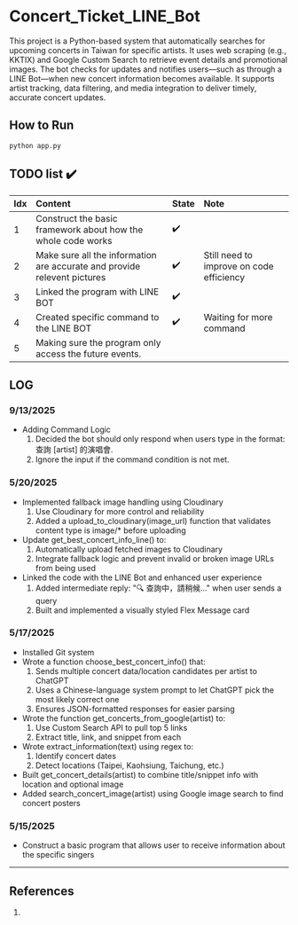 # Concert_Ticket_LINE_Bot 
This project is a Python-based system that automatically searches for upcoming concerts in Taiwan for specific artists. 
It uses web scraping (e.g., KKTIX) and Google Custom Search to retrieve event details and promotional images. 
The bot checks for updates and notifies users—such as through a LINE Bot—when new concert information becomes available. 
It supports artist tracking, data filtering, and media integration to deliver timely, accurate concert updates.

## How to Run
```
python app.py
```

## TODO list :heavy_check_mark: 
Idx | Content | State | Note
:------------ | :-------------| :-------------| :-------------
1 | Construct the basic framework about how the whole code works | :heavy_check_mark: | 
2 | Make sure all the information are accurate and provide relevent pictures | :heavy_check_mark: | Still need to improve on code efficiency
3 | Linked the program with LINE BOT | :heavy_check_mark: | 
4 | Created specific command to the LINE BOT | :heavy_check_mark: | Waiting for more command
5 | Making sure the program only access the future events.
## LOG
### 9/13/2025
- Adding Command Logic
    1. Decided the bot should only respond when users type in the format: 查詢 [artist] 的演唱會.
    2. Ignore the input if the command condition is not met.
### 5/20/2025
- Implemented fallback image handling using Cloudinary
    1. Use Cloudinary for more control and reliability
    2. Added a upload_to_cloudinary(image_url) function that validates content type is image/* before uploading
- Update get_best_concert_info_line() to:
    1. Automatically upload fetched images to Cloudinary
    2. Integrate fallback logic and prevent invalid or broken image URLs from being used
 - Linked the code with the LINE Bot and enhanced user experience
    1. Added intermediate reply: "🔍 查詢中，請稍候..." when user sends a query
    2. Built and implemented a visually styled Flex Message card
### 5/17/2025
- Installed Git system
- Wrote a function choose_best_concert_info() that:
    1. Sends multiple concert data/location candidates per artist to ChatGPT
    2. Uses a Chinese-language system prompt to let ChatGPT pick the most likely correct one
    3. Ensures JSON-formatted responses for easier parsing
- Wrote the function get_concerts_from_google(artist) to:
    1. Use Custom Search API to pull top 5 links
    2. Extract title, link, and snippet from each
- Wrote extract_information(text) using regex to:
    1. Identify concert dates
    2. Detect locations (Taipei, Kaohsiung, Taichung, etc.)
- Built get_concert_details(artist) to combine title/snippet info with location and optional image
- Added search_concert_image(artist) using Google image search to find concert posters
### 5/15/2025
- Construct a basic program that allows user to receive information about the specific singers
---


  


## References
1. 

